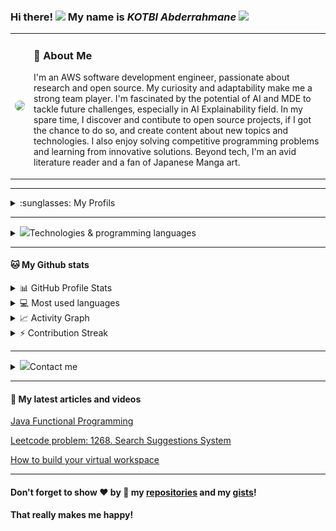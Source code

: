 ### Hi there! <img src="https://github.com/rajput2107/rajput2107/blob/master/Assets/Earth.gif" width="24px"> My name is **_KOTBI Abderrahmane_** <img src="https://github.com/rajput2107/rajput2107/blob/master/Assets/Hi.gif" width="29px">

<table>
    <tr>
        <td>
            <img width="100%" style="border-radius: 7px; float:left" src="https://octodex.github.com/images/privateinvestocat.jpg" />
        </td>
        <td>
        <h3>🤵 About Me</h3>
        <p>I'm an AWS software development engineer, passionate about research and open source. My curiosity and adaptability make me a strong team player. I'm fascinated by the potential of AI and MDE to tackle future challenges, especially in AI Explainability field. In my spare time, I discover and contibute to open source projects, if I got the chance to do so, and create content about new topics and technologies. I also enjoy solving competitive programming problems and learning from innovative solutions. Beyond tech, I'm an avid literature reader and a fan of Japanese Manga art.</p>
        </td>
    </tr>
</table>

---

<details>
<summary>
    :sunglasses: My Profils
</summary>
<ul>
<li><a href="https://profile.codersrank.io/user/abdorah/">CodersRank profil</a>
</li>
<li><a href="https://stackoverflow.com/users/14713531/kotbi-abderrahmane">StackOverflow profil</a>
</li>
<li><a href="https://maxbase.org/network/abdorah/">Next community profil</a>
</li>
<li><a href="https://www.youtube.com/channel/UCW-mN81shtK6O4K5jzTY5Iw">Detective Coder Youtube Channel</a>
</li>
<li><a href="https://dev.to/abdorah">Dev profil</a>
</li>
<li><a href="https://hub.docker.com/u/onelangorg/">One Lang DockerHub orgranisation</a>
</li>
<li><a href="https://kotbiabderrahmane.web.app/">Personal website</a>
</li>
<li><a href="http://resume.github.io/?abdorah">GitHub resume</a>
</li>
<li><a href="https://kotbiabderrahmane.web.app/assets/pdf/kotbi%20abderrahmane%20CV.pdf">English/French pdf resume</a>
</li>
</ul>
</details>

---

<details>
<summary>
<img src="https://github.com/rajput2107/rajput2107/blob/master/Assets/PC.gif" height="33px" />Technologies & programming languages
</summary>
During my learning journey, I have had the chance to discover many programming languages, technologies and tools. In addition to my problem solving, database management and conception skills, I acquired too:
<br>
<br/>
<img width="86px" margin-left="5rem" src="https://cdn.jsdelivr.net/gh/devicons/devicon/icons/html5/html5-original.svg" />
<img width="86px" margin-left="5rem" src="https://cdn.jsdelivr.net/gh/devicons/devicon/icons/css3/css3-original.svg" />
<img width="86px" margin-left="5rem" src="https://cdn.jsdelivr.net/gh/devicons/devicon/icons/nodejs/nodejs-original.svg" />
<img width="86px" margin-left="5rem" src="https://cdn.jsdelivr.net/gh/devicons/devicon/icons/typescript/typescript-original.svg" />
<img width="86px" margin-left="5rem" src="https://cdn.jsdelivr.net/gh/devicons/devicon/icons/c/c-original.svg" />
<img width="86px" margin-left="5rem" src="https://cdn.jsdelivr.net/gh/devicons/devicon/icons/java/java-original.svg" />
<img width="86px" margin-left="5rem" src="https://cdn.jsdelivr.net/gh/devicons/devicon/icons/python/python-original.svg" />
<br>
<br/>
<img width="86px" margin-left="5rem" src="https://cdn.jsdelivr.net/gh/devicons/devicon/icons/bootstrap/bootstrap-original.svg" />
<img width="86px" margin-left="5rem" src="https://cdn.jsdelivr.net/gh/devicons/devicon/icons/spring/spring-original-wordmark.svg" />
<img width="86px" margin-left="5rem" src="https://cdn.jsdelivr.net/gh/devicons/devicon/icons/angularjs/angularjs-original.svg" />
<img width="86px" margin-left="5rem" src="https://cdn.jsdelivr.net/gh/devicons/devicon/icons/react/react-original.svg" />
<img width="86px" margin-left="5rem" src="https://cdn.jsdelivr.net/gh/devicons/devicon/icons/android/android-original.svg" />
<br>
<br/>
<img width="86px" margin-left="5rem" src="https://cdn.jsdelivr.net/gh/devicons/devicon/icons/docker/docker-original.svg" />
<img width="86px" margin-left="5rem" src="https://cdn.jsdelivr.net/gh/devicons/devicon/icons/gradle/gradle-plain.svg" />
<img width="86px" margin-left="5rem" src="https://cdn.jsdelivr.net/gh/devicons/devicon/icons/apache/apache-original.svg" />
<img width="86px" margin-left="5rem" src="https://junit.org/junit5/assets/img/junit5-logo.png" >
<br>
<br/>
<img margin-left="5rem" src="https://img.shields.io/badge/-Latex-25a162?style=for-the-badge&logo=Latex&logoColor=white">
<img margin-left="5rem" src="https://img.shields.io/badge/-Microsoft%20Office-b9361a?style=for-the-badge&logo=microsoft%20office">
</details>

---

#### 🐱 My Github stats

<details>
  <summary>📊 GitHub Profile Stats</summary>
  <br>
  <img width="100%" src="https://github-readme-stats.vercel.app/api?username=abdorah&show_icons=true&theme=tokyonight" />
</details>
<details> 
  <summary>💻 Most used languages</summary>
  <br/>
  <img width="100%" src="https://github-readme-stats.vercel.app/api/top-langs/?username=abdorah&layout=compact&text_color=3ebdae&bg_color=1a1b27" />
</details>
<details> 
  <summary>📈 Activity Graph</summary>
  <br/>
  <img width="100%" src="https://activity-graph.herokuapp.com/graph?username=abdorah&theme=github" />
</details>
<details> 
  <summary>⚡ Contribution Streak</summary>
  <br/>
  <img width="100%" src="https://github-readme-streak-stats.herokuapp.com/?user=abdorah&theme=tokyonight" />
  <br/>
</details>

---

<details>
<summary>
<img src="https://github.com/rajput2107/rajput2107/blob/master/Assets/Handshake.gif" height="33px" />Contact me
</summary>
<br>
</br>
<p margin-left="5rem">
<a href="https://www.linkedin.com/in/abderrahmane-kotbi-59470a146/" target="blank">
<img margin-left="5rem" alt="Pramod's LinkedIn" width="30px" src="https://www.vectorlogo.zone/logos/linkedin/linkedin-icon.svg" /> &nbsp; &nbsp;
</a>
<a href="https://www.instagram.com/kotbiabderrahmane/" target="blank">
<img margin-left="5rem" alt="Pramod's Instagram" width="30px" src="https://www.vectorlogo.zone/logos/instagram/instagram-icon.svg" /> &nbsp; &nbsp;
</a>
<a href="https://twitter.com/KotbiAbderrahm1" target="blank">
<img margin-left="5rem" alt="Pramod's Twitter" width="30px" src="https://www.vectorlogo.zone/logos/twitter/twitter-official.svg" /> &nbsp; &nbsp;
</a>
<a href="https://discord.com/users/elecyora#3435" target="blank">
<img margin-left="5rem" alt="Hargun | Gmail" width="30px" src="https://github.com/deut-erium/deut-erium/blob/master/assets/discord.svg" /> &nbsp; &nbsp;
</a>
<a href="mailto:kotbiabderrahmane16@gmail.com" target="blank"> 
<img margin-left="5rem" alt="Hargun | Gmail" width="30px" src="https://github.com/hargun79/hargun79/blob/master/Assets/Gmail.svg" /> &nbsp; &nbsp;
</a>
</p>
</details>

---

#### 📕 My latest articles and videos

[Java Functional Programming](https://dev.to/abdorah/java-functional-programming-57gd)

[Leetcode problem: 1268. Search Suggestions System](https://youtu.be/moIMeKBnUJM)

[How to build your virtual workspace](https://dev.to/abdorah/how-to-build-your-virtual-workspace-84)

---

#### Don't forget to show ❤️ by 🌟 my [repositories](https://github.com/abdorah?tab=repositories) and my [gists](https://gist.github.com/abdorah)!

#### That really makes me happy!

